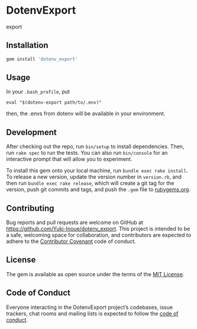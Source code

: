 # DotenvExport

export

## Installation

```ruby
gem install 'dotenv_export'
```

## Usage

In your `.bash_profile`, put

```
eval "$(dotenv-export path/to/.env)"
```

then, the .envs from dotenv will be available in your environment.

## Development

After checking out the repo, run `bin/setup` to install dependencies. Then, run `rake spec` to run the tests. You can also run `bin/console` for an interactive prompt that will allow you to experiment.

To install this gem onto your local machine, run `bundle exec rake install`. To release a new version, update the version number in `version.rb`, and then run `bundle exec rake release`, which will create a git tag for the version, push git commits and tags, and push the `.gem` file to [rubygems.org](https://rubygems.org).

## Contributing

Bug reports and pull requests are welcome on GitHub at https://github.com/Yuki-Inoue/dotenv_export. This project is intended to be a safe, welcoming space for collaboration, and contributors are expected to adhere to the [Contributor Covenant](http://contributor-covenant.org) code of conduct.

## License

The gem is available as open source under the terms of the [MIT License](https://opensource.org/licenses/MIT).

## Code of Conduct

Everyone interacting in the DotenvExport project’s codebases, issue trackers, chat rooms and mailing lists is expected to follow the [code of conduct](https://github.com/Yuki-Inoue/dotenv_export/blob/master/CODE_OF_CONDUCT.md).
